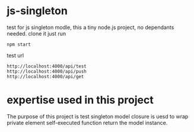 # js-singleton
test for js singleton modle, this a tiny node.js project, no dependants needed.
clone it just run
```
npm start
```
test url
```
http://localhost:4000/api/test
http://localhost:4000/api/push
http://localhost:4000/api/get
```
# expertise used in this project
The purpose of this project is test singleton model
closure is uesd to wrap private element
self-executed function return the model instance.
